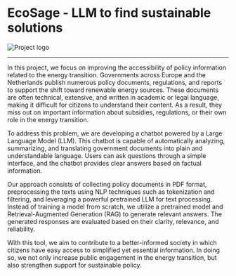 # EcoSage - LLM to find sustainable solutions

![Project logo](frontend/logo/logo_full.png)

---

In this project, we focus on improving the accessibility of policy information related to the energy transition. Governments across Europe and the Netherlands publish numerous policy documents, regulations, and reports to support the shift toward renewable energy sources. These documents are often technical, extensive, and written in academic or legal language, making it difficult for citizens to understand their content. As a result, they miss out on important information about subsidies, regulations, or their own role in the energy transition.

To address this problem, we are developing a chatbot powered by a Large Language Model (LLM). This chatbot is capable of automatically analyzing, summarizing, and translating government documents into plain and understandable language. Users can ask questions through a simple interface, and the chatbot provides clear answers based on factual information.

Our approach consists of collecting policy documents in PDF format, preprocessing the texts using NLP techniques such as tokenization and filtering, and leveraging a powerful pretrained LLM for text processing. Instead of training a model from scratch, we utilize a pretrained model and Retrieval-Augmented Generation (RAG) to generate relevant answers. The generated responses are evaluated based on their clarity, relevance, and reliability.

With this tool, we aim to contribute to a better-informed society in which citizens have easy access to simplified yet essential information. In doing so, we not only increase public engagement in the energy transition, but also strengthen support for sustainable policy.
